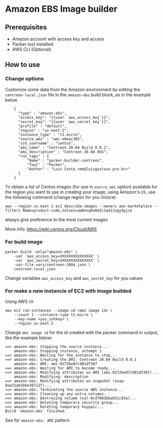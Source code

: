 # Amazon EBS Image builder

## Prerequisites

- Amazon account with access key and access
- Packer tool installed
- AWS CLI (Optional)

## How to use

### Change options

Customize some data from the Amazon environment by editing the `centreon-local.json` file in the `amazon-ebs` build block, as in the example below

```
    {
      "type" : "amazon-ebs",
      "access_key": "{{user `aws_access_key`}}",
      "secret_key": "{{user `aws_secret_key`}}",
      "profile" : "default",
      "region" : "us-east-2",
      "instance_type" : "t2.micro",
      "source_ami" : "ami-e0eac385",
      "ssh_username" : "centos",
      "ami_name" : "Centreon 20.04 Build 0.0.1",
      "ami_description" : "Centreon 20.04 OSS",
      "run_tags" : {
          "Name" : "packer-builder-centreon",
          "Tool" : "Packer",
          "Author" : "Luiz Costa <me@luizgustavo.pro.br>"
      }
    }
```

To obtain a list of Centos images (for use in `source_ami` option) available for the region you want to use in creating your image, using Amazon's cli, use the following command (change region for you choice)

```
aws --region us-east-1 ec2 describe-images --owners aws-marketplace --filters Name=product-code,Values=aw0evgkw8e5c1q413zgy5pjce
```

always give preference to the most current images

More info: https://wiki.centos.org/Cloud/AWS


### For build image

```
packer build -only="amazon-ebs" \
    -var 'aws_access_key=XXXXXXXXXXXXXXX' \
    -var 'aws_secret_key=XXXXXXXXXXXXXXX' \
    -var-file vars/centreon-2004.json \
    centreon-local.json
```

Change variables `aws_access_key` and `aws_secret_key` for you values

### For make a new instancie of EC2 with image builded

Using AWS cli

```
aws ec2 run-instances --image-id <ami image id> \
    --count 1 --instance-type t2.micro \
    --key-name <you_sshkey> \
    --region us-east-2
```

Change `ami image id` for the id created with the packer command in output, like the example below:

```
==> amazon-ebs: Stopping the source instance...
    amazon-ebs: Stopping instance, attempt 1
==> amazon-ebs: Waiting for the instance to stop...
==> amazon-ebs: Creating the AMI: Centreon 20.04 Build 0.0.1
    amazon-ebs: AMI: ami-0272be87c981df307
==> amazon-ebs: Waiting for AMI to become ready...
==> amazon-ebs: Modifying attributes on AMI (ami-0272be87c981df307)...
    amazon-ebs: Modifying: description
==> amazon-ebs: Modifying attributes on snapshot (snap-0aa31ab1b6e36712f)...
==> amazon-ebs: Terminating the source AWS instance...
==> amazon-ebs: Cleaning up any extra volumes...
==> amazon-ebs: Destroying volume (vol-0cdf083bba031c83a)...
==> amazon-ebs: Deleting temporary security group...
==> amazon-ebs: Deleting temporary keypair...
Build 'amazon-ebs' finished.
```

See for `amazon-ebs: AMI` pattern
